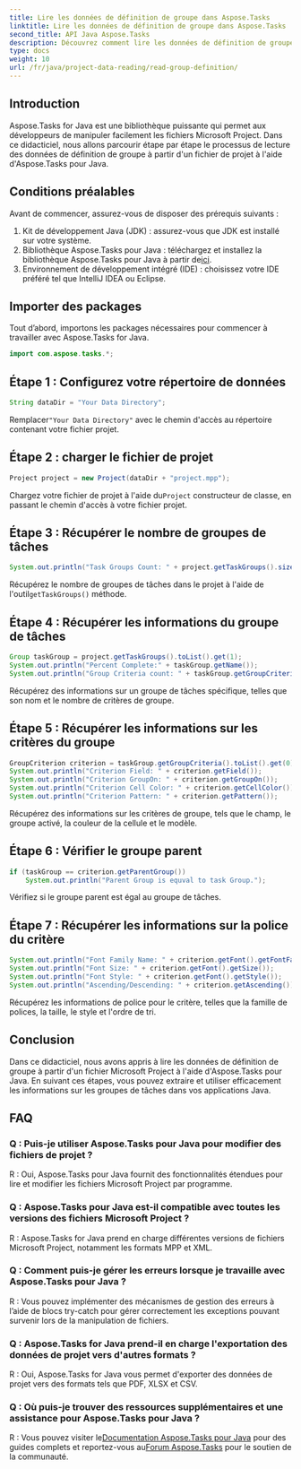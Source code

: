 ```yaml
---
title: Lire les données de définition de groupe dans Aspose.Tasks
linktitle: Lire les données de définition de groupe dans Aspose.Tasks
second_title: API Java Aspose.Tasks
description: Découvrez comment lire les données de définition de groupe à partir de fichiers Microsoft Project à l'aide d'Aspose.Tasks pour Java. Suivez notre tutoriel étape par étape.
type: docs
weight: 10
url: /fr/java/project-data-reading/read-group-definition/
---
```

## Introduction
Aspose.Tasks for Java est une bibliothèque puissante qui permet aux développeurs de manipuler facilement les fichiers Microsoft Project. Dans ce didacticiel, nous allons parcourir étape par étape le processus de lecture des données de définition de groupe à partir d'un fichier de projet à l'aide d'Aspose.Tasks pour Java.
## Conditions préalables
Avant de commencer, assurez-vous de disposer des prérequis suivants :
1. Kit de développement Java (JDK) : assurez-vous que JDK est installé sur votre système.
2.  Bibliothèque Aspose.Tasks pour Java : téléchargez et installez la bibliothèque Aspose.Tasks pour Java à partir de[ici](https://releases.aspose.com/tasks/java/).
3. Environnement de développement intégré (IDE) : choisissez votre IDE préféré tel que IntelliJ IDEA ou Eclipse.

## Importer des packages
Tout d’abord, importons les packages nécessaires pour commencer à travailler avec Aspose.Tasks for Java.
```java
import com.aspose.tasks.*;
```
## Étape 1 : Configurez votre répertoire de données
```java
String dataDir = "Your Data Directory";
```
 Remplacer`"Your Data Directory"` avec le chemin d'accès au répertoire contenant votre fichier projet.
## Étape 2 : charger le fichier de projet
```java
Project project = new Project(dataDir + "project.mpp");
```
 Chargez votre fichier de projet à l'aide du`Project` constructeur de classe, en passant le chemin d'accès à votre fichier projet.
## Étape 3 : Récupérer le nombre de groupes de tâches
```java
System.out.println("Task Groups Count: " + project.getTaskGroups().size());
```
 Récupérez le nombre de groupes de tâches dans le projet à l'aide de l'outil`getTaskGroups()` méthode.
## Étape 4 : Récupérer les informations du groupe de tâches
```java
Group taskGroup = project.getTaskGroups().toList().get(1);
System.out.println("Percent Complete:" + taskGroup.getName());
System.out.println("Group Criteria count: " + taskGroup.getGroupCriteria().size());
```
Récupérez des informations sur un groupe de tâches spécifique, telles que son nom et le nombre de critères de groupe.
## Étape 5 : Récupérer les informations sur les critères du groupe
```java
GroupCriterion criterion = taskGroup.getGroupCriteria().toList().get(0);
System.out.println("Criterion Field: " + criterion.getField());
System.out.println("Criterion GroupOn: " + criterion.getGroupOn());
System.out.println("Criterion Cell Color: " + criterion.getCellColor());
System.out.println("Criterion Pattern: " + criterion.getPattern());
```
Récupérez des informations sur les critères de groupe, tels que le champ, le groupe activé, la couleur de la cellule et le modèle.
## Étape 6 : Vérifier le groupe parent
```java
if (taskGroup == criterion.getParentGroup())
    System.out.println("Parent Group is equval to task Group.");
```
Vérifiez si le groupe parent est égal au groupe de tâches.
## Étape 7 : Récupérer les informations sur la police du critère
```java
System.out.println("Font Family Name: " + criterion.getFont().getFontFamily());
System.out.println("Font Size: " + criterion.getFont().getSize());
System.out.println("Font Style: " + criterion.getFont().getStyle());
System.out.println("Ascending/Descending: " + criterion.getAscending());
```
Récupérez les informations de police pour le critère, telles que la famille de polices, la taille, le style et l'ordre de tri.

## Conclusion
Dans ce didacticiel, nous avons appris à lire les données de définition de groupe à partir d'un fichier Microsoft Project à l'aide d'Aspose.Tasks pour Java. En suivant ces étapes, vous pouvez extraire et utiliser efficacement les informations sur les groupes de tâches dans vos applications Java.
## FAQ
### Q : Puis-je utiliser Aspose.Tasks pour Java pour modifier des fichiers de projet ?
R : Oui, Aspose.Tasks pour Java fournit des fonctionnalités étendues pour lire et modifier les fichiers Microsoft Project par programme.
### Q : Aspose.Tasks pour Java est-il compatible avec toutes les versions des fichiers Microsoft Project ?
R : Aspose.Tasks for Java prend en charge différentes versions de fichiers Microsoft Project, notamment les formats MPP et XML.
### Q : Comment puis-je gérer les erreurs lorsque je travaille avec Aspose.Tasks pour Java ?
R : Vous pouvez implémenter des mécanismes de gestion des erreurs à l’aide de blocs try-catch pour gérer correctement les exceptions pouvant survenir lors de la manipulation de fichiers.
### Q : Aspose.Tasks for Java prend-il en charge l'exportation des données de projet vers d'autres formats ?
R : Oui, Aspose.Tasks for Java vous permet d'exporter des données de projet vers des formats tels que PDF, XLSX et CSV.
### Q : Où puis-je trouver des ressources supplémentaires et une assistance pour Aspose.Tasks pour Java ?
 R : Vous pouvez visiter le[Documentation Aspose.Tasks pour Java](https://reference.aspose.com/tasks/java/) pour des guides complets et reportez-vous au[Forum Aspose.Tasks](https://forum.aspose.com/c/tasks/15) pour le soutien de la communauté.